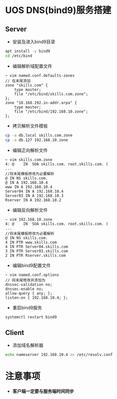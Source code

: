 # UOS DNS(bind9)服务搭建

## Server
- 安装及进入bind9目录
``` sh
apt install -y bind9
cd /etc/bind
```
- 编辑解析域配置文件
``` vim
~ vim named.conf.defaults-zones
// 在末尾添加
zone "skills.com" {
	type master;
	file "/etc/bind/skills.com.zone";
};
zone "10.168.192.in-addr.arpa" {
	type master;
	file "/etc/bind/192.168.10.zone";
};
```
- 拷贝解析文件模板
``` sh
cp -a db.local skills.com.zone
cp -a db.127 192.168.10.zone
```
- 编辑正向解析文件
``` vim
~ vim skills.com.zone
4: @	IN	SOA	skills.com. root.skills.com. (
...
//将末尾模板修改为必要解析
@ IN NS skills.com.
@ IN A 192.168.10.4
www IN A 192.168.10.4
Server04 IN A 192.168.10.4
Server03 IN A 192.168.10.3
Rserver IN A 192.168.10.2
```
- 编辑反向解析文件
```
~ vim 192.168.10.zone
4: @	IN	SOA	skills.com. root.skills.com. (
...
//将末尾模板修改为必要解析
@ IN NS skills.com.
4 IN PTR www.skills.com
4 IN PTR Server04.skills.com
3 IN PTR Server03.skills.com
2 IN PTR Rserver.skills.com
```

- 编辑bind9配置文件
``` vim
~ vim named.conf.options
// 将末尾修改并添加为
dnssec-validation no;
dnssec-enable no;
allow-query { any; };
listen-on { 192.168.10.4; };
```
- 重启bind9服务
``` sh
systemctl restart bind9
```

## Client
- 添加域名解析器
``` sh
echo nameserver 192.168.10.4 >> /etc/resolv.conf
```

# 注意事项
- **客户端一定要与服务端时间同步**

